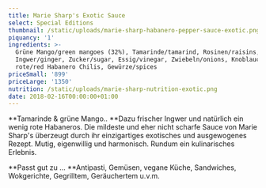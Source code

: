 ```yaml
---
title: Marie Sharp's Exotic Sauce
select: Special Editions
thumbnail: /static/uploads/marie-sharp-habanero-pepper-sauce-exotic.png
piquancy: '1'
ingredients: >-
  Grüne Mango/green mangoes (32%), Tamarinde/tamarind, Rosinen/raisins,
  Ingwer/ginger, Zucker/sugar, Essig/vinegar, Zwiebeln/onions, Knoblauch/garlic,
  rote/red Habanero Chilis, Gewürze/spices
priceSmall: '899'
priceLarge: '1350'
nutrition: /static/uploads/marie-sharp-nutrition-exotic.png
date: 2018-02-16T00:00:00+01:00
---
```

**Tamarinde & grüne Mango.. **Dazu frischer Ingwer und natürlich ein wenig rote Habaneros. Die mildeste und eher nicht scharfe Sauce von Marie Sharp's überzeugt durch ihr einzigartiges exotisches und ausgewogenes Rezept. Mutig, eigenwillig und harmonisch. Rundum ein kulinarisches Erlebnis.



**Passt gut zu ... **Antipasti, Gemüsen, vegane Küche, Sandwiches, Wokgerichte, Gegrilltem, Geräuchertem u.v.m.

